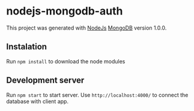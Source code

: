 # nodejs-mongodb-auth

This project was generated with [NodeJs](https://nodejs.org/en/) [MongoDB](https://www.mongodb.com/) version 1.0.0.

## Instalation

Run `npm install` to download the node modules

## Development server

Run `npm start` to start server. Use `http://localhost:4000/` to connect the database with client app.
